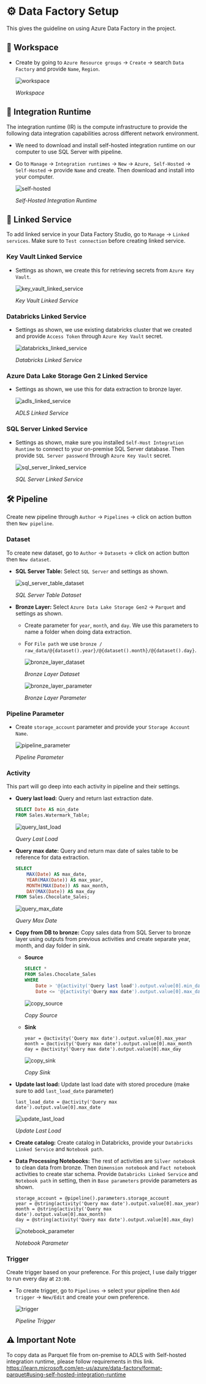 # ⚙️ Data Factory Setup

This gives the guideline on using Azure Data Factory in the project.

## 🏢 Workspace

- Create by going to `Azure Resource groups` -> `Create` -> search `Data Factory` and provide `Name`, `Region`.

  ![workspace](/docs/image/data_factory_img/workspace.JPG)

  *Workspace*

## 🔄 Integration Runtime

The integration runtime (IR) is the compute infrastructure to provide the following data integration capabilities across different network environment.

- We need to download and install self-hosted integration runtime on our computer to use SQL Server with pipeline.

- Go to `Manage` -> `Integration runtimes` -> `New` -> `Azure, Self-Hosted` -> `Self-Hosted` -> provide `Name` and create. Then download and install into your computer.

  ![self-hosted](/docs/image/data_factory_img/ir.JPG)

  *Self-Hosted Integration Runtime*

## 🔗 Linked Service

To add linked service in your Data Factory Studio, go to `Manage` -> `Linked services`. Make sure to `Test connection` before creating linked service.

### Key Vault Linked Service

- Settings as shown, we create this for retrieving secrets from `Azure Key Vault`.

  ![key_vault_linked_service](/docs/image/data_factory_img/linked_service_key_vault.JPG)

  *Key Vault Linked Service*

### Databricks Linked Service

- Settings as shown, we use existing databricks cluster that we created and provide `Access Token` through `Azure Key Vault` secret.

  ![databricks_linked_service](/docs/image/data_factory_img/linked_service_databricks.JPG)

  *Databricks Linked Service*

### Azure Data Lake Storage Gen 2 Linked Service

- Settings as shown, we use this for data extraction to bronze layer.

  ![adls_linked_service](/docs/image/data_factory_img/linked_service_adls.JPG)

  *ADLS Linked Service*

### SQL Server Linked Service

- Settings as shown, make sure you installed `Self-Host Integration Runtime` to connect to your on-premise SQL Server database. Then provide `SQL Server password` through `Azure Key Vault` secret.

  ![sql_server_linked_service](/docs/image/data_factory_img/linked_service_sql_server.JPG)

  *SQL Server Linked Service*

## 🛠️ Pipeline

Create new pipeline through `Author` -> `Pipelines` -> click on action button then `New pipeline`.

### Dataset

To create new dataset, go to `Author` -> `Datasets` -> click on action button then `New dataset`.

- **SQL Server Table:** Select `SQL Server` and settings as shown.

  ![sql_server_table_dataset](/docs/image/data_factory_img/dataset_sql_server_table.JPG)

  *SQL Server Table Dataset*

- **Bronze Layer:** Select `Azure Data Lake Storage Gen2` -> `Parquet` and settings as shown.

  - Create parameter for `year`, `month`, and `day`. We use this parameters to name a folder when doing data extraction.

  - For `File path` we use `bronze / raw_data/@{dataset().year}/@{dataset().month}/@{dataset().day}`.

    ![bronze_layer_dataset](/docs/image/data_factory_img/dataset_bronze_layer.JPG)

    *Bronze Layer Dataset*

    ![bronze_layer_parameter](/docs/image/data_factory_img/dataset_bronze_layer_parameter.JPG)

    *Bronze Layer Parameter*

### Pipeline Parameter

- Create `storage_account` parameter and provide your `Storage Account Name`.

  ![pipeline_parameter](/docs/image/data_factory_img/pipeline_parameter.JPG)

  *Pipeline Parameter*

### Activity

This part will go deep into each activity in pipeline and their settings.

- **Query last load:** Query and return last extraction date.

  ```sql
  SELECT Date AS min_date
  FROM Sales.Watermark_Table;
  ```

  ![query_last_load](/docs/image/data_factory_img/activity_query_last_load.JPG)

  *Query Last Load*

- **Query max date:** Query and return max date of sales table to be reference for data extraction.

  ```sql
  SELECT
      MAX(Date) AS max_date,
      YEAR(MAX(Date)) AS max_year,
      MONTH(MAX(Date)) AS max_month,
      DAY(MAX(Date)) AS max_day
  FROM Sales.Chocolate_Sales;
  ```

  ![query_max_date](/docs/image/data_factory_img/activity_query_max_date.JPG)

  *Query Max Date*

- **Copy from DB to bronze:** Copy sales data from SQL Server to bronze layer using outputs from previous activities and create separate year, month, and day folder in sink.

  - **Source**

    ```sql
    SELECT *
    FROM Sales.Chocolate_Sales
    WHERE
        Date > '@{activity('Query last load').output.value[0].min_date}' AND
        Date <= '@{activity('Query max date').output.value[0].max_date}';
    ```

    ![copy_source](/docs/image/data_factory_img/activity_copy_data_source.JPG)

    *Copy Source*

  - **Sink**

    ```
    year = @activity('Query max date').output.value[0].max_year
    month = @activity('Query max date').output.value[0].max_month
    day = @activity('Query max date').output.value[0].max_day
    ```

    ![copy_sink](/docs/image/data_factory_img/activity_copy_data_sink.JPG)

    *Copy Sink*

- **Update last load:** Update last load date with stored procedure (make sure to add `last_load_date` parameter)

  ```
  last_load_date = @activity('Query max date').output.value[0].max_date
  ```

  ![update_last_load](/docs/image/data_factory_img/activity_update_last_load.JPG)

  *Update Last Load*

- **Create catalog:** Create catalog in Databricks, provide your `Databricks Linked Service` and `Notebook path`.

- **Data Processing Notebooks:** The rest of activities are `Silver notebook` to clean data from bronze. Then `Dimension notebook` and `Fact notebook` activities to create star schema. Provide `Databricks Linked Service` and `Notebook path` in setting, then in `Base parameters` provide parameters as shown.

  ```
  storage_account = @pipeline().parameters.storage_account
  year = @string(activity('Query max date').output.value[0].max_year)
  month = @string(activity('Query max date').output.value[0].max_month)
  day = @string(activity('Query max date').output.value[0].max_day)
  ```

  ![notebook_parameter](/docs/image/data_factory_img/activity_notebook_parameter.JPG)

  *Notebook Parameter*

### Trigger

Create trigger based on your preference. For this project, I use daily trigger to run every day at `23:00`.

- To create trigger, go to `Pipelines` -> select your pipeline then `Add trigger` -> `New/Edit` and create your own preference.

  ![trigger](/docs/image/data_factory_img/trigger.JPG)

  *Pipeline Trigger*

## ⚠️ Important Note

To copy data as Parquet file from on-premise to ADLS with Self-hosted integration runtime, please follow requirements in this link. https://learn.microsoft.com/en-us/azure/data-factory/format-parquet#using-self-hosted-integration-runtime
